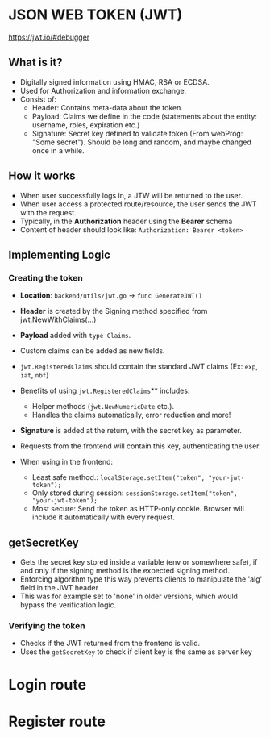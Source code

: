 # JSON WEB TOKEN (JWT)
https://jwt.io/#debugger
## What is it?
- Digitally signed information using HMAC, RSA or ECDSA.
- Used for Authorization and information exchange.
- Consist of: 
  - Header: Contains meta-data about the token.
  - Payload: Claims we define in the code (statements about the entity: username, roles, expiration etc.)
  - Signature: Secret key defined to validate token (From webProg: "Some secret"). Should be long and random, and maybe changed once in a while.

## How it works
- When user successfully logs in, a JTW will be returned to the user.
- When user access a protected route/resource, the user sends the JWT with the request.
- Typically, in the **Authorization** header using the **Bearer** schema
- Content of header should look like: `Authorization: Bearer <token>`

## Implementing Logic
### Creating the token
- **Location**: `backend/utils/jwt.go` -> `func GenerateJWT()`


- **Header** is created by the Signing method specified from jwt.NewWithClaims(...)


- **Payload** added with `type Claims`.
- Custom claims can be added as new fields.
- `jwt.RegisteredClaims` should contain the standard JWT claims (Ex: `exp`, `iat`, `nbf`)
- Benefits of using `jwt.RegisteredClaims`** includes: 
  - Helper methods (`jwt.NewNumericDate` etc.).
  - Handles the claims automatically, error reduction and more!


- **Signature** is added at the return, with the secret key as parameter.
- Requests from the frontend will contain this key, authenticating the user.
- When using in the frontend:
  - Least safe method.: `localStorage.setItem("token", "your-jwt-token");`
  - Only stored during session: `sessionStorage.setItem("token", "your-jwt-token");` 
  - Most secure: Send the token as HTTP-only cookie. Browser will include it automatically with every request.


## getSecretKey
- Gets the secret key stored inside a variable (env or somewhere safe), if and only if the 
signing method is the expected signing method.
- Enforcing algorithm type this way prevents clients to manipulate the 'alg' field in the JWT header
- This was for example set to 'none' in older versions, which would bypass the verification logic.
    
### Verifying the token
- Checks if the JWT returned from the frontend is valid.
- Uses the `getSecretKey` to check if client key is the same as server key




# Login route

# Register route